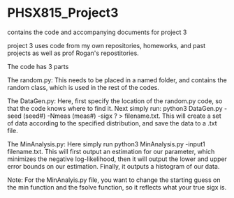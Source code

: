# PHSX815_Project3
contains the code and accompanying documents for project 3


project 3 uses code from my own repositories, homeworks, and past projects as well as prof Rogan's repostitories.

The code has 3 parts

The random.py: This needs to be placed in a named folder, and contains the random class, which is used in the rest of the codes.

The DataGen.py: Here, first specify the location of the random.py code, so that the code knows where to find it.
Next simply run: python3 DataGen.py -seed (seed#) -Nmeas (meas#) -sigx ? > filename.txt. This will create a set of data according to the specified distribution, and save the data to a .txt file.

The MinAnalysis.py: Here simply run python3 MinAnalysis.py -input1 filename.txt. This will first output an estimation for our parameter, which minimizes the negative log-likelihood, then it will output the lower and upper error bounds on our estimation. Finally, it outputs a histogram of our data.

Note: For the MinAnalyis.py file, you want to change the starting guess on the min function and the fsolve function, so it reflects what your true sigx is.
